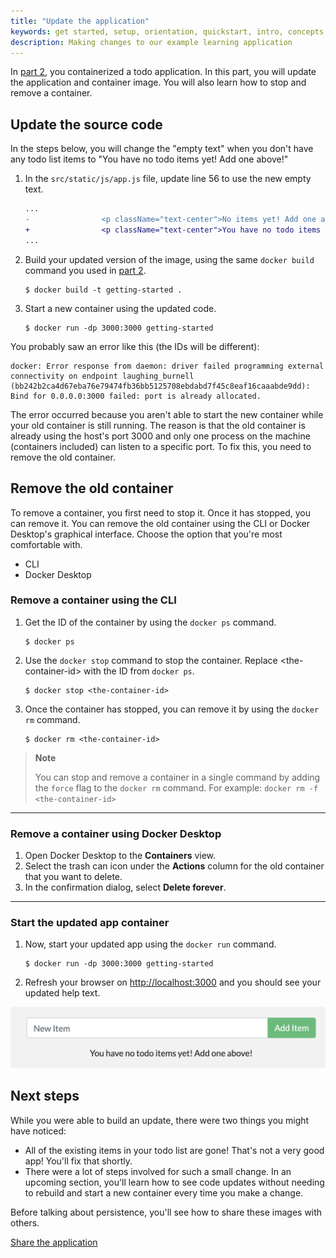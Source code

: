 ```yaml
---
title: "Update the application"
keywords: get started, setup, orientation, quickstart, intro, concepts, containers, docker desktop
description: Making changes to our example learning application
---
```


In [part 2](./02_our_app.md), you containerized a todo application. In this part, you will update the application and container image. You will also learn how to stop and remove a container.

## Update the source code

In the steps below, you will change the "empty text" when you don't have any todo list items to "You have no todo items yet! Add one above!"


1. In the `src/static/js/app.js` file, update line 56 to use the new empty text.

    ```diff
    ...
    -                <p className="text-center">No items yet! Add one above!</p>
    +                <p className="text-center">You have no todo items yet! Add one above!</p>
    ...
    ```

2. Build your updated version of the image, using the same `docker build` command you used in [part 2](./02_our_app.md/#build-the-apps-container-image).

    ```console
    $ docker build -t getting-started .
    ```

3. Start a new container using the updated code.

    ```console
    $ docker run -dp 3000:3000 getting-started
    ```

You probably saw an error like this (the IDs will be different):

```console
docker: Error response from daemon: driver failed programming external connectivity on endpoint laughing_burnell 
(bb242b2ca4d67eba76e79474fb36bb5125708ebdabd7f45c8eaf16caaabde9dd): Bind for 0.0.0.0:3000 failed: port is already allocated.
```

The error occurred because you aren't able to start the new container while your old container is still running. The reason is that the old container is already using the host's port 3000 and only one process on the machine (containers included) can listen to a specific port. To fix this, you need to remove the old container.

## Remove the old container

To remove a container, you first need to stop it. Once it has stopped, you can remove it. You can remove the old container using the CLI or Docker Desktop's graphical interface. Choose the option that you're most comfortable with.

<ul class="nav nav-tabs">
  <li class="active"><a data-toggle="tab" data->CLI</a></li>
  <li><a data-toggle="tab" data->Docker Desktop</a></li>
</ul>
<div class="tab-content">
<div id="cli" class="tab-pane fade in active" markdown="1">

### Remove a container using the CLI

1. Get the ID of the container by using the `docker ps` command.

    ```console
    $ docker ps
    ```

2. Use the `docker stop` command to stop the container. Replace &lt;the-container-id&gt; with the ID from `docker ps`.

    ```console
    $ docker stop <the-container-id>
    ```

3. Once the container has stopped, you can remove it by using the `docker rm` command.

    ```console
    $ docker rm <the-container-id>
    ```

>**Note**
>
>You can stop and remove a container in a single command by adding the `force` flag to the `docker rm` command. For example: `docker rm -f <the-container-id>`

<hr>
</div>
<div id="gui" class="tab-pane fade" markdown="1">

### Remove a container using Docker Desktop

1. Open Docker Desktop to the **Containers** view.
2. Select the trash can icon under the **Actions** column for the old container that you want to delete.
3. In the confirmation dialog, select **Delete forever**.

<hr>
</div>
</div>

### Start the updated app container

1. Now, start your updated app using the `docker run` command.

    ```console
    $ docker run -dp 3000:3000 getting-started
    ```

2. Refresh your browser on [http://localhost:3000](http://localhost:3000) and you should see your updated help text.

![Updated application with updated empty text](images/todo-list-updated-empty-text.png)


## Next steps

While you were able to build an update, there were two things you might have noticed:

- All of the existing items in your todo list are gone! That's not a very good app! You'll fix that
shortly.
- There were a lot of steps involved for such a small change. In an upcoming section, you'll learn
how to see code updates without needing to rebuild and start a new container every time you make a change.

Before talking about persistence, you'll see how to share these images with others.

[Share the application](04_sharing_app.md)
